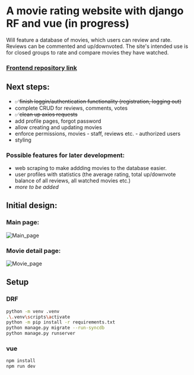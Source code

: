# A movie rating website with django RF and vue (in progress)

Will feature a database of movies, which users can review and rate. Reviews can be commented and up/downvoted. The site's intended use is for closed groups to rate and compare movies they have watched.

### [Frontend repository link](https://github.com/Bandae/cyberka_front)

## Next steps:

- ✅<s>finish loggin/authentication functionality (registration, logging out)</s>
- complete CRUD for reviews, comments, votes
- ✅<s>clean up axios requests</s>
- add profile pages, forgot password
- allow creating and updating movies
- enforce permissions, movies - staff, reviews etc. - authorized users
- styling

### Possible features for later development:

- web scraping to make addding movies to the database easier.
- user profiles with statistics (the average rating, total up/downvote balance of all reviews, all watched movies etc.)
- _more to be added_

## Initial design:

### Main page:

![Main_page](https://user-images.githubusercontent.com/76438366/230723632-a8cd2159-ff33-4596-9aed-82446ba1903e.svg)

### Movie detail page:

![Movie_page](https://user-images.githubusercontent.com/76438366/230723653-5eae627d-fac8-409b-87e6-be10e6a1d333.svg)

## Setup

### DRF

```sh
python -m venv .venv
.\.venv\scripts\activate
python -m pip install -r requirements.txt
python manage.py migrate --run-syncdb
python manage.py runserver
```

### vue

```sh
npm install
npm run dev
```
